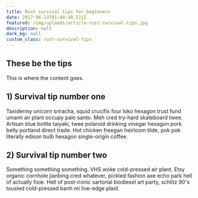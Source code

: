 ```yaml
---
title: Rust survival tips for beginners
date: 2017-06-13T01:44:10.521Z
featured: /img/uploads/article-rust-survival-tips.jpg
description: null
dark_bg: null
custom_class: rust-survival-tips
---
```

## These be the tips

This is where the content goes.

## 1) Survival tip number one

Taxidermy unicorn sriracha, squid crucifix four loko hexagon trust fund umami air plant occupy palo santo. Meh cred try-hard skateboard twee. Artisan blue bottle taiyaki, twee polaroid drinking vinegar hexagon pork belly portland direct trade. Hot chicken freegan heirloom tilde, pok pok literally edison bulb hexagon single-origin coffee.

## 2) Survival tip number two

Something something something. VHS woke cold-pressed air plant. Etsy organic cornhole jianbing cred whatever, pickled fashion axe echo park hell of actually fixie. Hell of post-ironic sartorial biodiesel art party, schlitz 90's tousled cold-pressed banh mi live-edge plaid.



